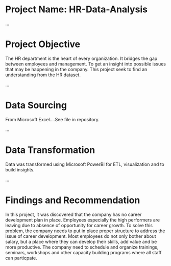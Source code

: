 # Project Name: HR-Data-Analysis

...

# Project  Objective
The HR department is the heart of every organization. It bridges the gap between employees and management. 
To get an insight into possible issues that may be happening in the company. This project seek to find an understanding from the HR dataset. 

...
# Data Sourcing
From Microsoft Excel....See file in repository.

...

# Data Transformation
Data was transformed using Microsoft PowerBI for ETL, visualization and to build insights. 

...
# Findings and Recommendation
In this project, it was discovered that the company has no career development plan in place. Employees especially the high performers are leaving due to absence of opportunity for career growth. 
To solve this problem, the company needs to put in place proper structure to address the issue of career development. Most employees do not only bother about salary, but a place where they can develop their skills, add value and be more productive. The company need to schedule and organize trainings, seminars, workshops and other capacity building programs where all staff can particpate. 
